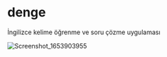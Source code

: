 # denge

İngilizce kelime öğrenme ve soru çözme uygulaması

![Screenshot_1653903955](https://user-images.githubusercontent.com/55758394/172017354-82e0f632-36fb-48d5-b426-a16574bb3ee0.png)
